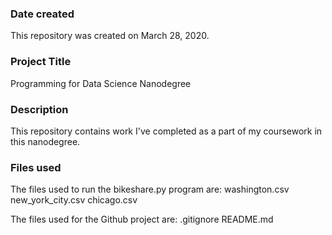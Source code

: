 ### Date created
This repository was created on March 28, 2020.

### Project Title
Programming for Data Science Nanodegree

### Description
This repository contains work I've completed as a part of my coursework in this nanodegree.

### Files used
The files used to run the bikeshare.py program are:
	washington.csv
	new_york_city.csv
	chicago.csv

The files used for the Github project are:
	.gitignore
	README.md